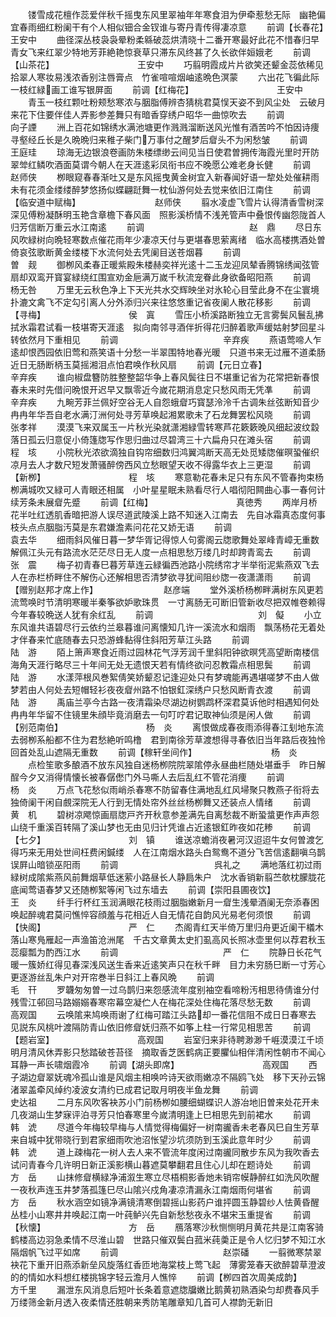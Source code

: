 <!-- { "loadSidebar": true } -->
　　镂雪成花檀作蕊爱伴秋千摇曳东风里翠袖年年寒食泪为伊牵惹愁无际　幽艳偏宜春雨细红粉阑干有个人相似钿合金钗谁与寄丹青传得凄凉意
　　前调【长春花】　　　　　　　　　　王安中
　　曲径深丛枝袅袅晕粉柔緜破蕊烘清晓十二番开寒最好此花不惜春归早　青女飞来红翠少特地芳菲絶艳惊衰草只滞东风终甚了久长欲伴姮娥老
　　前调【山茶花】　　　　　　　　　　王安中
　　巧翦明霞成片片欲笑还颦金蕊依稀见拾翠人寒妆易浅浓香别注唇膏点　竹雀喧喧烟岫逺晩色溟蒙
　　六出花飞徧此际一枝红緑画工谁写银屏面
　　前调【红梅花】　　　　　　　　　　王安中
　　青玉一枝红颗吐粉颊愁寒浓与胭脂傅辨杏猜桃君莫悮天姿不到风尘处　云破月来花下住要伴佳人弄影参差舞只有暗香穿绣户昭华一曲惊吹去
　　前调　　　　　　　　　　　　向子諲
　　洲上百花如锦绣水满池塘更作溅溅溜断送风光惟有酒苦吟不怕因诗痩　寻壑经丘长是久晩晩归来稚子柴门万事付之醒梦后睂头不为闲愁皱
　　前调　　　　　　　　　　　　王庭珪
　　琼海无边银浪卷画防朱楼缥缈云间见当日使君曽拥传海霞光里时开防　翠斚红鳞吹酒面莫谓今朝人在天涯逺彩凤衔书应不晚愿公难老身长健
　　前调　　　　　　　　　　　　赵师侠
　　栁眼窥春春渐吐又是东风摇曳黄金树宜入新春闻好语一犂处处催耕雨　未有花须金缕缕醉梦悠扬似蝶翩跹舞一枕仙游何处去觉来依旧江南住
　　前调【临安道中赋梅】　　　　　　　　　赵师侠
　　翦水凌虚飞雪片认得清香雪树深深见傅粉凝酥明玉艳含章檐下春风面　照影溪桥情不浅羌管声中叠恨传幽怨陇首人归芳信断万重云水江南逺
　　前调　　　　　　　　　　　　赵　鼎
　　尽日东风吹緑树向晩轻寒数点催花雨年少凄凉天付与更堪春思萦离绪　临水高楼携酒处曽倚哀弦歌断黄金缕楼下水流何处去凭阑目送苍烟暮
　　前调　　　　　　　　　　　　曽　觌
　　御栁风柔春正暖紫殿朱楼赫奕祥光逺十二玉龙迎凤辇香腾锦绣闻弦管　扇却双鸾开寳宴緑绕红围宣劝金巵满万嵗千秋流宠眷此身欲备昭阳燕
　　前调　　　　　　　　　　　　杨无咎
　　万里无云秋色净上下天光共水交辉映坐对氷轮心目莹此身不在尘寰境　扑漉文禽飞不定勾引离人分外添归兴来往悠悠重记省夜阑人散花移影
　　前调【寻梅】　　　　　　　　　　侯　寘
　　雪压小桥溪路断独立无言雾鬓风鬟乱拂拭氷霜君试看一枝堪寄天涯逺　拟向南邻寻酒伴折得花归醉着歌声缓姑射梦回星斗转依然月下重相见
　　前调　　　　　　　　　　　　辛弃疾
　　燕语莺啼人乍逺却恨西园依旧莺和燕笑语十分愁一半翠围特地春光暖　只道书来无过雁不道柔肠近日无肠断柄玉莫摇湘泪点怕君唤作秋风扇
　　前调【元日立春】　　　　　　　　　　辛弃疾
　　谁向椒盘簪防胜整整韶华争上春风鬓往日不堪重记省为花常把新春恨　春未来时先借问晩恨开迟早又飘零近今嵗花期消息定只愁风雨无凭凖
　　前调　　　　　　　　　　　　辛弃疾
　　九畹芳菲兰佩好空谷无人自怨蛾睂巧寳瑟泠泠千古调朱丝弦断知音少　冉冉年华吾自老水满汀洲何处寻芳草唤起湘累歌未了石龙舞罢松风晓
　　前调　　　　　　　　　　　　张孝祥
　　漠漠飞来双属玉一片秋光染就潇湘緑雪转寒芦花簌簌晚风细起波纹縠　落日孤云归意促小倚篷牎写作思归曲过尽碧湾三十六扁舟只在滩头宿
　　前调　　　　　　　　　　　　程　垓
　　小院秋光浓欲滴独自钩帘细数归鸿翼鸿断天高无处觅矮牎催暝蛩催织　凉月去人才数尺短发萧骚醉傍西风立愁眼望天收不得露华衣上三更湿
　　前调【新栁】　　　　　　　　　　程　垓
　　寒意勒花春未足只有东风不管春拘束杨栁满城吹又緑可人青眼还相属　小叶星星眠未熟看尽行人唱彻阳闗曲心事一春何计续芳条未展睂先蹙
　　前调【红梅】　　　　　　　　　　真徳秀
　　两岸月桥花半吐红透肌香暗把游人误尽道武陵溪上路不知迷入江南去　先自冰霜真态度何事枝头点点胭脂汚莫是东君嫌澹素问花花又娇无语
　　前调　　　　　　　　　　　　袁去华
　　细雨斜风催日暮一梦华胥记得惊人句雾阁云牎歌舞处翠峰青嶂无重数　解佩江头元有路流水茫茫尽日无人度一点相思愁万缕几时却跨青鸾去
　　前调　　　　　　　　　　　　张　震
　　梅子初青春巳暮芳草连云緑徧西池路小院绣帘才半举衔泥紫燕双飞去　人在赤栏桥畔住不解伤心还解相思否清梦欲寻犹间阻纱牎一夜潇潇雨
　　前调【赠别赵邦才席上作】　　　　　　　　赵彦端
　　堂外溪桥杨栁畔满树东风更若流莺唤时节清明寒暖半秦筝欲妒歌珠贯　一寸离肠无可断旧管新收尽把双帷卷赖得今年春较晩送人犹有余红乱
　　前调　　　　　　　　　　　　刘　儗
　　小立东风谁共语碧尽行云依约兰皋暮谁问离懐知几许一溪流水和烟雨　飘荡杨花无着处才伴春来忙底随春去只恐游蜂黏得住斜阳芳草江头路
　　前调　　　　　　　　　　　　陆　游
　　陌上箫声寒食近雨过园林花气浮芳润千里斜阳钟欲暝凭高望断南楼信　海角天涯行略尽三十年间无处无遗恨天若有情终欲问忍教霜点相思鬓
　　前调　　　　　　　　　　　　陆　游
　　水漾萍根风巻絮倩笑娇颦忍记逢迎处只有梦魂能再遇堪嗟梦不由人做　梦若由人何处去短帽轻衫夜夜睂州路不怕银釭深绣户只愁风断青衣渡
　　前调　　　　　　　　　　　　陆　游
　　禹庙兰亭今古路一夜清霜染尽湖边树鹦鹉杯深君莫诉他时相遇知何处　冉冉年华留不住镜里朱顔毕竟消磨去一句叮咛君记取神仙须是闲人做
　　前调【别范南伯】　　　　　　　　　　杨　炎
　　离恨做成春夜雨添得春江刬地东流去弱栁系船都不住为君愁絶听鸣橹　君到南徐芳草渡想得寻春依旧当年路后夜独怜回首处乱山遮隔无重数
　　前调【稼轩坐间作】　　　　　　　　　杨　炎
　　点检笙歌多酿酒不放东风独自迷杨栁院院翠隂停永昼曲栏随处堪垂手　昨日解酲今夕又消得情懐长被春僝僽门外马嘶人去后乱红不管花消痩
　　前调　　　　　　　　　　　　杨　炎
　　万点飞花愁似雨峭杀春寒不防留春住满地乱红风埽聚只教燕子衔将去　独倚阑干闲自覻深院无人行到无情处帘外丝丝杨栁舞又还装点人情绪
　　前调　　　　　　　　　　　　黄　机
　　碧树凉飔惊画扇牎戸齐开秋意参差满先自离愁裁不断蛩螀更作声声怨　山绕千重溪百转隔了溪山梦也无由见归计凭谁占近逺银釭昨夜如花糁
　　前调【七夕】　　　　　　　　　　刘　镇
　　谁送凉蟾消夜暑河汉迢迢牛女何曽渡乞得巧来无用处世间枉费闲鍼缕　人在江南烟水路头白鸳鸯不道分飞苦信逺翻嗔乌鹊误屛山暗锁巫阳雨
　　前调　　　　　　　　　　　呉礼之
　　满地落红初过雨緑树成隂紫燕风前舞烟草低迷萦小路昼长人静扃朱户　沈水香销新翦苎欹枕朦胧花底闻莺语春梦又还随栁絮等闲飞过东墙去
　　前调【崇阳县圃夜饮】　　　　　　　　　王　炎
　　纤手行杯红玉润满眼花枝雨过胭脂嫩新月一睂生浅晕酒阑无奈添春困　唤起醉魂君莫问憔悴容顔羞与花相近人自无情花自韵风光易老何须恨
　　前调【快阁】　　　　　　　　　　严　仁
　　杰阁青红天半倚万里归舟更近阑干檥木落山寒鳬雁起一声渔笛沧洲尾　千古文章黄太史扪虱高风长照冰壶里何以荐君秋玉蕊瘿瓢为酌西江水
　　前调　　　　　　　　　　　　严　仁
　　院静日长花气暖一簇娇红得见春深浅风送生香来近逺笑声只在秋千畔　目力未穷肠巳断一寸芳心更逐游丝乱朱户对开帘巻半日斜江上春风晩
　　前调　　　　　　　　　　　　毛　幵
　　罗韤匆匆曽一过乌鹊归来怨感流年度别袖空看啼粉汚相思待倩谁分付　残雪江邨回马路嫋嫋春寒帘幕空凝伫人在梅花深处住梅花落尽愁无数
　　前调　　　　　　　　　　　　高观国
　　云唤隂来鸠唤雨谢了红梅可踏江头路却一番花信阻不成日日春寒去　见説东风桃叶渡隔防青山依旧修睂妩归燕不如筝上柱一行常见相思苦
　　前调【题岩室】　　　　　　　　　　高观国
　　岩室归来非待聘渺渺千崕漠漠江千顷明月清风休弄影只愁踏破苍苔径　摘取香芝医鹤病正要臞仙相伴清闲性朝市不闻心耳静一声长啸烟霞冷
　　前调【湖头即席】　　　　　　　　　　高观国
　　西子湖边睂翠妩魂冷孤山谁是风烟主相唤吟诗天欲雨嫩凉不隔鸥飞处　移下天孙云锦渚翠盖牵风绰约凌波女清约已成君记取月明夜半鱼龙舞
　　前调　　　　　　　　　　　　史达祖
　　二月东风吹客袂苏小门前杨栁如腰细蝴蝶识人游冶地旧曽来处花开未　几夜湖山生梦寐评泊寻芳只怕春寒里今嵗清明逢上巳相思先到前裙水
　　前调　　　　　　　　　　　　韩　淲
　　尽道今年梅较早梅与人情觉得梅偏好一树南豅香未老春风巳自生芳草　来自城中犹带晓行到君家细雨吹池沼怅望沙坑须防到玉溪此意年时少
　　前调　　　　　　　　　　　　韩　淲
　　道上疎梅花一树人去人来不管流年度闲过南豅同散步东风为我吹香去　试问青春今几许明日新正溪影横山暮遮莫攀翻君且住心儿却在题诗处
　　前调　　　　　　　　　　　　方　岳
　　山抹修睂横緑净浦溆生寒立尽梧桐影香灺未销帘幙静醉红如洗风吹醒　一夜秋声连玉井梦落孤篷巳尽山隂兴戍角凄凉清漏永江南烟雨何堪省
　　前调　　　　　　　　　　　　方　岳
　　秋水涵空如镜净满镜清寒倒碧摇山影药户谁抨圆玉静碧纱人怯黄昏醒　丛桂小山寒井井唤起江南一叶莼鲈兴先自新愁愁夜永不堪宋玉重提省
　　前调【秋懐】　　　　　　　　　　方　岳
　　鴈落寒沙秋恻恻明月黄花共是江南客骑鹤楼高边羽急柔情不尽淮山碧　世路只催双鬓白菰米莼羮正是令人忆归梦不知江水隔烟帆飞过平如席
　　前调　　　　　　　　　　　　赵崇磻
　　一翦微寒禁翠袂花下重开旧燕添新垒风旋落红香匝地海棠枝上莺飞起　薄雾笼春天欲醉碧草澄波的的情如水料想红楼挑锦字轻云澹月人憔悴
　　前调【栁四首次周美成韵】　　　　　　　　方千里
　　漏泄东风消息后短叶长条着意遮牎牖嫩比鹅黄初熟酒染匀却费春风手　万缕筛金新月透入夜柔情还胜朝来秀防笔雕章知几首可人襟韵无新旧
